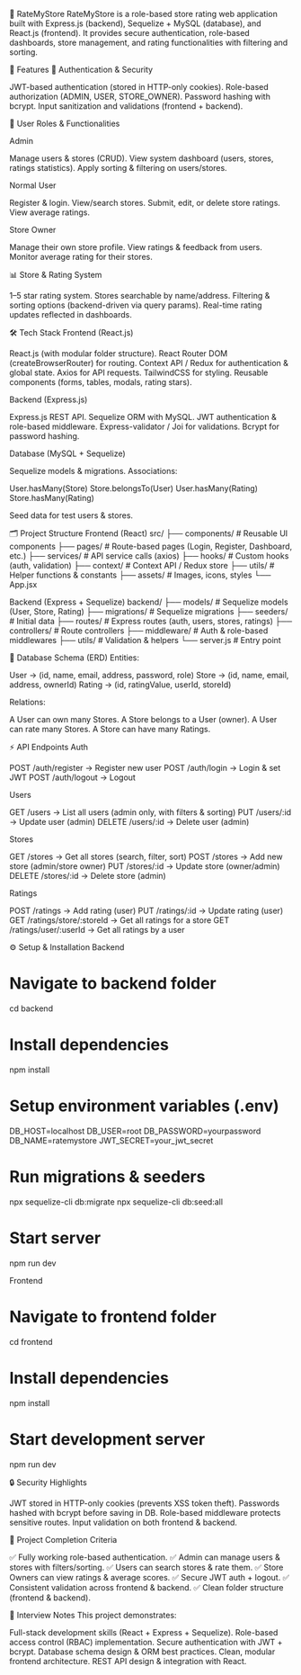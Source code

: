 📌 RateMyStore
RateMyStore is a role-based store rating web application built with Express.js (backend), Sequelize + MySQL (database), and React.js (frontend).
It provides secure authentication, role-based dashboards, store management, and rating functionalities with filtering and sorting.

🚀 Features
🔑 Authentication & Security

JWT-based authentication (stored in HTTP-only cookies).
Role-based authorization (ADMIN, USER, STORE_OWNER).
Password hashing with bcrypt.
Input sanitization and validations (frontend + backend).

👥 User Roles & Functionalities


Admin

Manage users & stores (CRUD).
View system dashboard (users, stores, ratings statistics).
Apply sorting & filtering on users/stores.



Normal User

Register & login.
View/search stores.
Submit, edit, or delete store ratings.
View average ratings.



Store Owner

Manage their own store profile.
View ratings & feedback from users.
Monitor average rating for their stores.



📊 Store & Rating System

1–5 star rating system.
Stores searchable by name/address.
Filtering & sorting options (backend-driven via query params).
Real-time rating updates reflected in dashboards.


🛠 Tech Stack
Frontend (React.js)

React.js (with modular folder structure).
React Router DOM (createBrowserRouter) for routing.
Context API / Redux for authentication & global state.
Axios for API requests.
TailwindCSS for styling.
Reusable components (forms, tables, modals, rating stars).

Backend (Express.js)

Express.js REST API.
Sequelize ORM with MySQL.
JWT authentication & role-based middleware.
Express-validator / Joi for validations.
Bcrypt for password hashing.

Database (MySQL + Sequelize)

Sequelize models & migrations.
Associations:

User.hasMany(Store)
Store.belongsTo(User)
User.hasMany(Rating)
Store.hasMany(Rating)


Seed data for test users & stores.


🗂 Project Structure
Frontend (React)
src/
├── components/   # Reusable UI components
├── pages/        # Route-based pages (Login, Register, Dashboard, etc.)
├── services/     # API service calls (axios)
├── hooks/        # Custom hooks (auth, validation)
├── context/      # Context API / Redux store
├── utils/        # Helper functions & constants
├── assets/       # Images, icons, styles
└── App.jsx

Backend (Express + Sequelize)
backend/
├── models/       # Sequelize models (User, Store, Rating)
├── migrations/   # Sequelize migrations
├── seeders/      # Initial data
├── routes/       # Express routes (auth, users, stores, ratings)
├── controllers/  # Route controllers
├── middleware/   # Auth & role-based middlewares
├── utils/        # Validation & helpers
└── server.js     # Entry point


📐 Database Schema (ERD)
Entities:

User → (id, name, email, address, password, role)
Store → (id, name, email, address, ownerId)
Rating → (id, ratingValue, userId, storeId)

Relations:

A User can own many Stores.
A Store belongs to a User (owner).
A User can rate many Stores.
A Store can have many Ratings.


⚡ API Endpoints
Auth

POST /auth/register → Register new user
POST /auth/login → Login & set JWT
POST /auth/logout → Logout

Users

GET /users → List all users (admin only, with filters & sorting)
PUT /users/:id → Update user (admin)
DELETE /users/:id → Delete user (admin)

Stores

GET /stores → Get all stores (search, filter, sort)
POST /stores → Add new store (admin/store owner)
PUT /stores/:id → Update store (owner/admin)
DELETE /stores/:id → Delete store (admin)

Ratings

POST /ratings → Add rating (user)
PUT /ratings/:id → Update rating (user)
GET /ratings/store/:storeId → Get all ratings for a store
GET /ratings/user/:userId → Get all ratings by a user


⚙ Setup & Installation
Backend
# Navigate to backend folder
cd backend

# Install dependencies
npm install

# Setup environment variables (.env)
DB_HOST=localhost
DB_USER=root
DB_PASSWORD=yourpassword
DB_NAME=ratemystore
JWT_SECRET=your_jwt_secret

# Run migrations & seeders
npx sequelize-cli db:migrate
npx sequelize-cli db:seed:all

# Start server
npm run dev

Frontend
# Navigate to frontend folder
cd frontend

# Install dependencies
npm install

# Start development server
npm run dev


🔒 Security Highlights

JWT stored in HTTP-only cookies (prevents XSS token theft).
Passwords hashed with bcrypt before saving in DB.
Role-based middleware protects sensitive routes.
Input validation on both frontend & backend.


🎯 Project Completion Criteria

✅ Fully working role-based authentication.
✅ Admin can manage users & stores with filters/sorting.
✅ Users can search stores & rate them.
✅ Store Owners can view ratings & average scores.
✅ Secure JWT auth + logout.
✅ Consistent validation across frontend & backend.
✅ Clean folder structure (frontend & backend).


📖 Interview Notes
This project demonstrates:

Full-stack development skills (React + Express + Sequelize).
Role-based access control (RBAC) implementation.
Secure authentication with JWT + bcrypt.
Database schema design & ORM best practices.
Clean, modular frontend architecture.
REST API design & integration with React.

